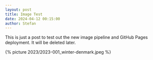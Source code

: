 ```yaml
---
layout: post
title: Image Test
date: 2024-04-12 00:15:00
author: Stefan
---
```


This is just a post to test out the new image pipeline and GitHub Pages deployment. It will be deleted later.

{% picture 2023/2023-001_winter-denmark.jpeg %}
